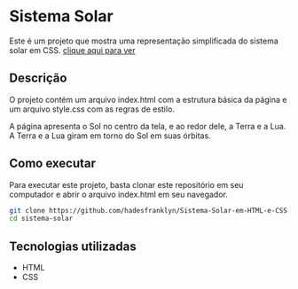 # Sistema Solar
Este é um projeto que mostra uma representação simplificada do sistema solar em CSS. [clique aqui para ver](https://hadesfranklyn.github.io/Sistema-Solar-em-HTML-e-CSS/)

## Descrição
O projeto contém um arquivo index.html com a estrutura básica da página e um arquivo style.css com as regras de estilo.

A página apresenta o Sol no centro da tela, e ao redor dele, a Terra e a Lua. A Terra e a Lua giram em torno do Sol em suas órbitas.

## Como executar
Para executar este projeto, basta clonar este repositório em seu computador e abrir o arquivo index.html em seu navegador.

```bash
git clone https://github.com/hadesfranklyn/Sistema-Solar-em-HTML-e-CSS.git
cd sistema-solar
```

## Tecnologias utilizadas
- HTML
- CSS
